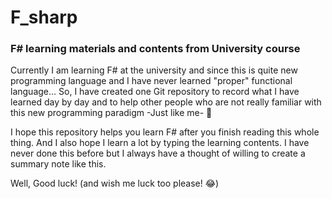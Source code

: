 # F_sharp
### F# learning materials and contents from University course
Currently I am learning F# at the university and since this is quite new programming language and I have never learned "proper" functional language... So, I have created one Git repository to record what I have learned day by day and to help other people who are not really familiar with this new programming paradigm -Just like me- :monkey:

I hope this repository helps you learn F# after you finish reading this whole thing. And I also hope I learn a lot by typing the learning contents. I have never done this before but I always have a thought of willing to create a summary note like this.

Well, Good luck! (and wish me luck too please! :joy:)
